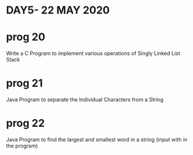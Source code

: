 
# DAY5- 22 MAY 2020

# prog 20
   Write a C Program to implement various operations of Singly Linked List Stack
   
 # prog 21
   Java Program to separate the Individual Characters from a String
   
# prog 22
  Java Program to find the largest and smallest word in a string (input with in the program)



